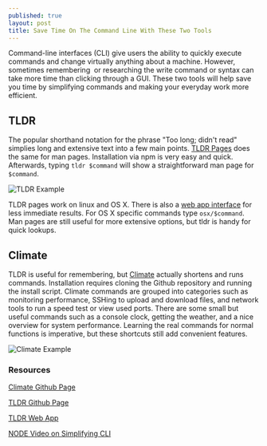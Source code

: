 ```yaml
---
published: true
layout: post
title: Save Time On The Command Line With These Two Tools
---
```

Command-line interfaces (CLI) give users the ability to quickly execute commands and change virtually anything about a machine. However, sometimes remembering  or researching the write command or syntax can take more time than clicking through a GUI. These two tools will help save you time by simplifying commands and making your everyday work more efficient.

## TLDR

The popular shorthand notation for the phrase "Too long; didn't read" simplies long and extensive text into a few main points. [TLDR Pages]("https://tldr-pages.github.io/) does the same for man pages. Installation via npm is very easy and quick. Afterwards, typing `tldr $command` will show a straightforward man page for `$command`.

![TLDR Example]({{site.baseurl}}/images/Save-Time-On-CLI/tldr_page_ex.png)

TLDR pages work on linux and OS X. There is also a [web app interface]("https://tldr.ostera.io/") for less immediate results. For OS X specific commands type `osx/$command`. Man pages are still useful for more extensive options, but tldr is handy for quick lookups.

## Climate

TLDR is useful for remembering, but [Climate]("https://github.com/adtac/climate") actually shortens and runs commands. Installation requires cloning the Github repository and running the install script. Climate commands are grouped into categories such as monitoring performance, SSHing to upload and download files, and network tools to run a speed test or view used ports. There are some small but useful commands such as a console clock, getting the weather, and a nice overview for system performance. Learning the real commands for normal functions is imperative, but these shortcuts still add convenient features.

![Climate Example]({{site.baseurl}}/images/Save-Time-On-CLI/climate_ex.png)

### Resources

[Climate Github Page]("https://github.com/adtac/climate")

[TLDR Github Page]("https://github.com/tldr-pages/tldr")

[TLDR Web App]("https://tldr.ostera.io/")

[NODE Video on Simplifying CLI]("https://www.youtube.com/watch?v=kWmJcVdCdLo")
